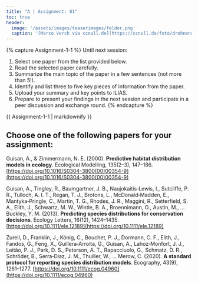 ```yaml
---
title: "A | Assignment: 01" 
toc: true
header:
  image: '/assets/images/teaserimages/felder.png'
  caption: '[Marco Verch via ccnull.de](https://ccnull.de/foto/drohnenaufnahme-von-landwirtschaftlichen-feldern-mit-geometrischen-mustern/1105470). [CC-BY 2.0](https://creativecommons.org/licenses/by/2.0/de/). Image cropped.'
---
```


{% capture Assignment-1-1 %}
Until next session: 

1. Select one paper from the list provided below.
2. Read the selected paper carefully.
1. Summarize the main topic of the paper in a few sentences (not more than 5!).
1. Identify and list three to five key pieces of information from the paper.
1. Upload your summary and key points to ILIAS.
1. Prepare to present your findings in the next session and participate in a peer discussion and exchange round.
{% endcapture %}
<div class="notice--success">
  {{ Assignment-1-1 | markdownify }}
</div>


## Choose one of the following papers for your assignment:

Guisan, A., & Zimmermann, N. E. (2000). **Predictive habitat distribution models in ecology**. Ecological Modelling, 135(2–3), 147–186. [https://doi.org/10.1016/S0304-3800(00)00354-9](https://doi.org/10.1016/S0304-3800(00)00354-9)

Guisan, A., Tingley, R., Baumgartner, J. B., Naujokaitis‐Lewis, I., Sutcliffe, P. R., Tulloch, A. I. T., Regan, T. J., Brotons, L., McDonald‐Madden, E., Mantyka‐Pringle, C., Martin, T. G., Rhodes, J. R., Maggini, R., Setterfield, S. A., Elith, J., Schwartz, M. W., Wintle, B. A., Broennimann, O., Austin, M., … Buckley, Y. M. (2013). **Predicting species distributions for conservation decisions**. Ecology Letters, 16(12), 1424–1435. [https://doi.org/10.1111/ele.12189](https://doi.org/10.1111/ele.12189)

Zurell, D., Franklin, J., König, C., Bouchet, P. J., Dormann, C. F., Elith, J., Fandos, G., Feng, X., Guillera‐Arroita, G., Guisan, A., Lahoz‐Monfort, J. J., Leitão, P. J., Park, D. S., Peterson, A. T., Rapacciuolo, G., Schmatz, D. R., Schröder, B., Serra‐Diaz, J. M., Thuiller, W., … Merow, C. (2020). **A standard protocol for reporting species distribution models**. Ecography, 43(9), 1261–1277. [https://doi.org/10.1111/ecog.04960](https://doi.org/10.1111/ecog.04960)